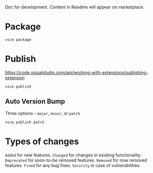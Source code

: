 Doc for development. Content in Readme will appear on marketplace.

# Package

```
vsce package
```

# Publish

https://code.visualstudio.com/api/working-with-extensions/publishing-extension

```
vsce publish
```

## Auto Version Bump

Three options - `major`, `minor`, or `patch`

```
vsce publish patch
```

# Types of changes

`Added` for new features.
`Changed` for changes in existing functionality.
`Deprecated` for soon-to-be removed features.
`Removed` for now removed features.
`Fixed` for any bug fixes.
`Security` in case of vulnerabilities.
